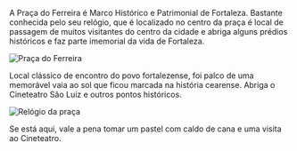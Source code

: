A Praça do Ferreira é Marco Histórico e Patrimonial de Fortaleza. Bastante conhecida pelo seu relógio, que é localizado no centro da praça é local de passagem de muitos visitantes do centro da cidade e abriga alguns prédios históricos e faz parte imemorial da vida de Fortaleza. 

![Praça do Ferreira](/images/pictures/fortaleza/place1/1.webp)

Local clássico de encontro do povo fortalezense, foi palco de uma memorável vaia ao sol que ficou marcada na história cearense. Abriga o Cineteatro São Luiz e outros pontos históricos.  

![Relógio da praça](/images/pictures/fortaleza/place1/2.webp)

Se está aqui, vale a pena tomar um pastel com caldo de cana e uma visita ao Cineteatro. 